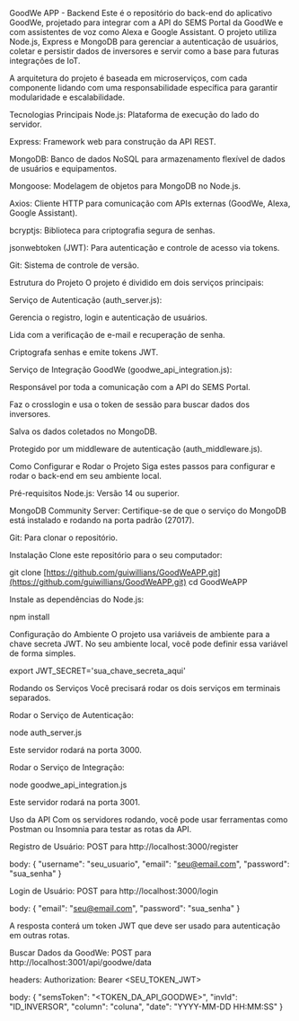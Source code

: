 GoodWe APP - Backend
Este é o repositório do back-end do aplicativo GoodWe, projetado para integrar com a API do SEMS Portal da GoodWe e com assistentes de voz como Alexa e Google Assistant. O projeto utiliza Node.js, Express e MongoDB para gerenciar a autenticação de usuários, coletar e persistir dados de inversores e servir como a base para futuras integrações de IoT.

A arquitetura do projeto é baseada em microserviços, com cada componente lidando com uma responsabilidade específica para garantir modularidade e escalabilidade.

Tecnologias Principais
Node.js: Plataforma de execução do lado do servidor.

Express: Framework web para construção da API REST.

MongoDB: Banco de dados NoSQL para armazenamento flexível de dados de usuários e equipamentos.

Mongoose: Modelagem de objetos para MongoDB no Node.js.

Axios: Cliente HTTP para comunicação com APIs externas (GoodWe, Alexa, Google Assistant).

bcryptjs: Biblioteca para criptografia segura de senhas.

jsonwebtoken (JWT): Para autenticação e controle de acesso via tokens.

Git: Sistema de controle de versão.

Estrutura do Projeto
O projeto é dividido em dois serviços principais:

Serviço de Autenticação (auth_server.js):

Gerencia o registro, login e autenticação de usuários.

Lida com a verificação de e-mail e recuperação de senha.

Criptografa senhas e emite tokens JWT.

Serviço de Integração GoodWe (goodwe_api_integration.js):

Responsável por toda a comunicação com a API do SEMS Portal.

Faz o crosslogin e usa o token de sessão para buscar dados dos inversores.

Salva os dados coletados no MongoDB.

Protegido por um middleware de autenticação (auth_middleware.js).

Como Configurar e Rodar o Projeto
Siga estes passos para configurar e rodar o back-end em seu ambiente local.

Pré-requisitos
Node.js: Versão 14 ou superior.

MongoDB Community Server: Certifique-se de que o serviço do MongoDB está instalado e rodando na porta padrão (27017).

Git: Para clonar o repositório.

Instalação
Clone este repositório para o seu computador:

git clone [https://github.com/guiwillians/GoodWeAPP.git](https://github.com/guiwillians/GoodWeAPP.git)
cd GoodWeAPP

Instale as dependências do Node.js:

npm install

Configuração do Ambiente
O projeto usa variáveis de ambiente para a chave secreta JWT. No seu ambiente local, você pode definir essa variável de forma simples.

export JWT_SECRET='sua_chave_secreta_aqui'

Rodando os Serviços
Você precisará rodar os dois serviços em terminais separados.

Rodar o Serviço de Autenticação:

node auth_server.js

Este servidor rodará na porta 3000.

Rodar o Serviço de Integração:

node goodwe_api_integration.js

Este servidor rodará na porta 3001.

Uso da API
Com os servidores rodando, você pode usar ferramentas como Postman ou Insomnia para testar as rotas da API.

Registro de Usuário: POST para http://localhost:3000/register

body: { "username": "seu_usuario", "email": "seu@email.com", "password": "sua_senha" }

Login de Usuário: POST para http://localhost:3000/login

body: { "email": "seu@email.com", "password": "sua_senha" }

A resposta conterá um token JWT que deve ser usado para autenticação em outras rotas.

Buscar Dados da GoodWe: POST para http://localhost:3001/api/goodwe/data

headers: Authorization: Bearer <SEU_TOKEN_JWT>

body: { "semsToken": "<TOKEN_DA_API_GOODWE>", "invId": "ID_INVERSOR", "column": "coluna", "date": "YYYY-MM-DD HH:MM:SS" }
